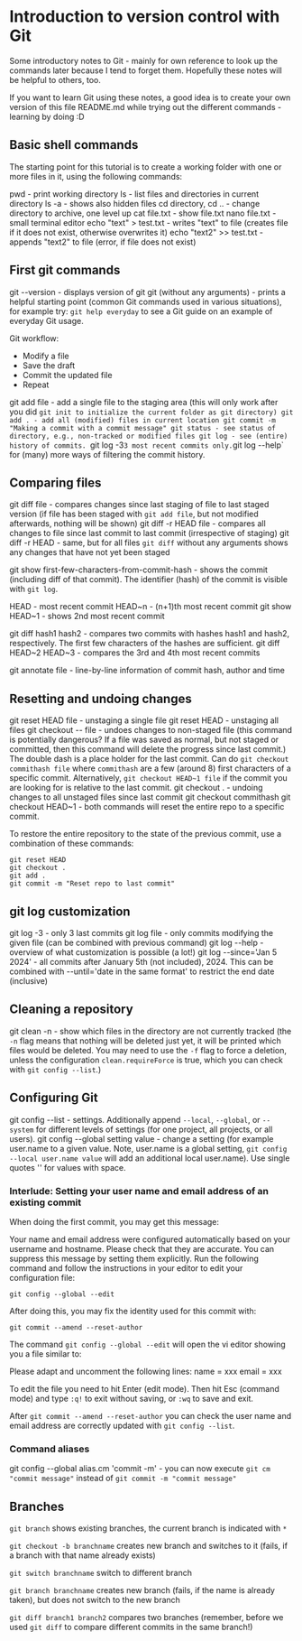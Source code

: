 # Introduction to version control with Git

Some introductory notes to Git - mainly for own reference to look up the commands later because I tend to forget them. Hopefully these notes will be helpful to others, too.

If you want to learn Git using these notes, a good idea is to create your own version of this file README.md while trying out the different commands - learning by doing :D


## Basic shell commands

The starting point for this tutorial is to create a working folder with one or more files in it, using the following commands:

pwd - print working directory
ls - list files and directories in current directory
ls -a - shows also hidden files
cd directory, cd .. - change directory to archive, one level up
cat file.txt - show file.txt
nano file.txt - small terminal editor
echo "text" > test.txt - writes "text" to file (creates file if it does not exist, otherwise overwrites it)
echo "text2" >> test.txt - appends "text2" to file (error, if file does not exist)


## First git commands

git --version - displays version of git
git (without any arguments) - prints a helpful starting point (common Git commands used in various situations), for example try: `git help everyday` to see a Git guide on an example of everyday Git usage.

Git workflow: 

- Modify a file
- Save the draft
- Commit the updated file
- Repeat

git add file - add a single file to the staging area (this will only work after you did `git init to initialize the current folder as git directory)
git add . - add all (modified) files in current location
git commit -m "Making a commit with a commit message"
git status - see status of directory, e.g., non-tracked or modified files
git log - see (entire) history of commits. `git log -3` 3 most recent commits only. `git log --help` for (many) more ways of filtering the commit history.



## Comparing files

git diff file - compares changes since last staging of file to last staged version (if file has been staged with `git add file`, but not modified afterwards, nothing will be shown)
git diff -r HEAD file - compares all changes to file since last commit to last commit (irrespective of staging)
git diff -r HEAD - same, but for all files
`git diff` without any arguments shows any changes that have not yet been staged

git show first-few-characters-from-commit-hash - shows the commit (including diff of that commit). The identifier (hash) of the commit is visible with `git log`.

HEAD - most recent commit
HEAD~n - (n+1)th most recent commit
git show HEAD~1 - shows 2nd most recent commit

git diff hash1 hash2 - compares two commits with hashes hash1 and hash2, respectively. The first few characters of the hashes are sufficient.
git diff HEAD~2 HEAD~3 - compares the 3rd and 4th most recent commits

git annotate file - line-by-line information of commit hash, author and time


## Resetting and undoing changes

git reset HEAD file - unstaging a single file
git reset HEAD - unstaging all files
git checkout -- file - undoes changes to non-staged file (this command is potentially dangerous? If a file was saved as normal, but not staged or committed, then this command will delete the progress since last commit.) The double dash is a place holder for the last commit. Can do `git checkout commithash file` where `commithash` are a few (around 8) first characters of a specific commit. Alternatively, `git checkout HEAD~1 file` if the commit you are looking for is relative to the last commit.
git checkout . - undoing changes to all unstaged files since last commit
git checkout commithash
git checkout HEAD~1 - both commands will reset the entire repo to a specific commit.

To restore the entire repository to the state of the previous commit, use a combination of these commands:

    git reset HEAD
    git checkout .
    git add .
    git commit -m "Reset repo to last commit"


## git log customization

git log -3 - only 3 last commits
git log file - only commits modifying the given file (can be combined with previous command)
git log --help - overview of what customization is possible (a lot!)
git log --since='Jan 5 2024' - all commits after January 5th (not included), 2024. This can be combined with --until='date in the same format' to restrict the end date (inclusive)


## Cleaning a repository

git clean -n - show which files in the directory are not currently tracked (the `-n` flag means that nothing will be deleted just yet, it will be printed which files would be deleted. You may need to use the `-f` flag to force a deletion, unless the configuration `clean.requireForce` is true, which you can check with `git config --list`.)


## Configuring Git

git config --list - settings. Additionally append `--local`, `--global`, or `--system` for different levels of settings (for one project, all projects, or all users).
git config --global setting value - change a setting (for example user.name to a given value. Note, user.name is a global setting, `git config --local user.name value` will add an additional local user.name). Use single quotes '' for values with space.


### Interlude: Setting your user name and email address of an existing commit

When doing the first commit, you may get this message:

Your name and email address were configured automatically based
on your username and hostname. Please check that they are accurate.
You can suppress this message by setting them explicitly. Run the
following command and follow the instructions in your editor to edit
your configuration file:

    git config --global --edit

After doing this, you may fix the identity used for this commit with:

    git commit --amend --reset-author


The command `git config --global --edit` will open the vi editor showing you a file similar to:

 Please adapt and uncomment the following lines:
        name = xxx
        email = xxx

To edit the file you need to hit Enter (edit mode). Then hit Esc (command mode) and type `:q!` to exit without saving, or `:wq` to save and exit.

After `git commit --amend --reset-author` you can check the user name and email address are correctly updated with `git config --list`.


### Command aliases

git config --global alias.cm 'commit -m' - you can now execute `git cm "commit message"` instead of `git commit -m "commit message"`


## Branches

`git branch` shows existing branches, the current branch is indicated with `*`

`git checkout -b branchname` creates new branch and switches to it (fails, if a branch with that name already exists)

`git switch branchname` switch to different branch

`git branch branchname` creates new branch (fails, if the name is already taken), but does not switch to the new branch

`git diff branch1 branch2` compares two branches (remember, before we used `git diff` to compare different commits in the same branch!)















